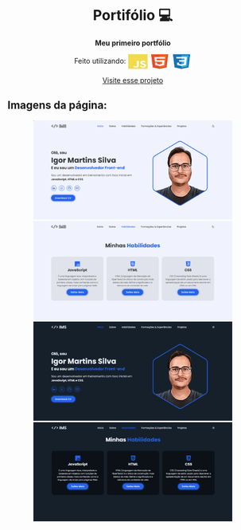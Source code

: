 <h1 align="center" style="font-weight: bold;">Portifólio 💻</h1>

<p align="center">
    <b>Meu primeiro portfólio</b><br>

<div align="center">
   Feito utilizando:  <img align="center" alt="JS" height="30" width="40" src="https://raw.githubusercontent.com/devicons/devicon/master/icons/javascript/javascript-plain.svg">
    <img align="center" alt="HTML" height="30" width="40" src="https://raw.githubusercontent.com/devicons/devicon/master/icons/html5/html5-original.svg">
    <img align="center" alt="CSS" height="30" width="40" src="https://raw.githubusercontent.com/devicons/devicon/master/icons/css3/css3-original.svg">
</div>
</p>

<p align="center">
     <a href="https://portfolio-cyan-ten-54.vercel.app">Visite esse projeto</a>
</p>

## Imagens da página:

<p align="center">
    <img src="./Imgs/homeImg.png" alt="home" width="400px">
    <img src="./Imgs/habilidadesImg.png" alt="home" width="400px">
    <img src="./Imgs/homeImgDark.png" alt="home" width="400px">
    <img src="./Imgs/habilidadesImgDark.png" alt="home" width="400px">
</p>

